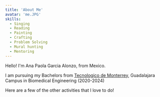 ```yaml
---
title: 'About Me'
avatar: 'me.JPG'
skills:
  - Singing
  - Reading
  - Painting
  - Crafting
  - Problem Solving
  - Mural hunting
  - Mentoring
---
```


Hello! I'm Ana Paola Garcia Alonzo, from Mexico. 

I am pursuing my Bachelors from [Tecnologico de Monterrey]([https://www.svvv.edu.in/](https://tec.mx/es)), Guadalajara Campus in Biomedical Engineering (2020-2024)

Here are a few of the other activities that I love to do!
